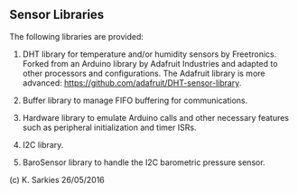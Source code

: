 Sensor Libraries
----------------

The following libraries are provided:

1. DHT library for temperature and/or humidity sensors by Freetronics. Forked
   from an Arduino library by Adafruit Industries and adapted to other
   processors and configurations. The Adafruit library is more advanced:
   https://github.com/adafruit/DHT-sensor-library.

2. Buffer library to manage FIFO buffering for communications.

3. Hardware library to emulate Arduino calls and other necessary features such
   as peripheral initialization and timer ISRs.

4. I2C library.

5. BaroSensor library to handle the I2C barometric pressure sensor.

(c) K. Sarkies 26/05/2016

